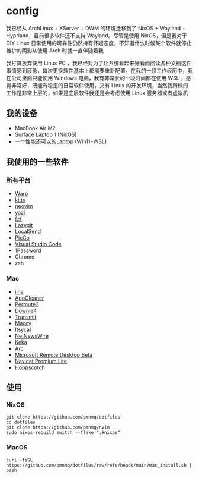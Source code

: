 # config

我已经从 ArchLinux + XServer + DWM 的环境迁移到了 NixOS + Wayland + Hyprland，目前很多软件还不支持 Wayland。尽管是使用 NixOS，但是我对于 DIY Linux 日常使用的可靠性仍然持有怀疑态度，不知道什么时候某个软件就停止维护的阴影从使用 Arch 时就一直伴随着我

我打算放弃使用 Linux PC ，我已经对为了让系统看起来好看而阅读各种文档这件事情感到疲惫，每次更换软件基本上都需要重新配置。在我的一段工作经历中，我在公司里面只能使用 Windows 电脑，我有非常长的一段时间都在使用 WSL ，感觉非常好，既能有稳定的日常软件使用，又有 Linux 的开发环境，当然我所做的工作是非常上层的，如果是底层软件我还是会考虑使用 Linux 服务器或者虚拟机

## 我的设备

- MacBook Air M2
- Surface Laptop 1 (NixOS)
- 一个性能还可以的Laptop (Win11+WSL)


## 我使用的一些软件

### 所有平台

- [Warp](https://warp.dev)
- [kitty](https://github.com/kovidgoyal/kitty)
- [neovim](https://github.com/neovim/neovim)
- [yazi](https://github.com/sxyazi/yazi)
- [fzf](https://github.com/junegunn/fzf)
- [Lazygit](https://github.com/jesseduffield/lazygit)
- [LocalSend](https://github.com/localsend/localsend)
- [PicGo](https://github.com/Molunerfinn/PicGo)
- [Visual Studio Code](https://code.visualstudio.com/)
- [1Password](https://1password.com/)
- Chrome
- zsh

### Mac

- [iina](https://github.com/iina/iina)
- [AppCleaner](https://freemacsoft.net/appcleaner/)
- [Permute3](https://software.charliemonroe.net/permute/)
- [Downie4](https://software.charliemonroe.net/downie/)
- [Transmit](https://panic.com/transmit/)
- [Maccy](https://github.com/p0deje/Maccy)
- [Itsycal](https://github.com/sfsam/Itsycal)
- [NetNewsWire](https://github.com/Ranchero-Software/NetNewsWire)
- [Keka](https://github.com/aonez/Keka)
- [Arc](https://arc.net/)
- [Microsoft Remote Desktop Beta](https://learn.microsoft.com/zh-cn/windows-server/remote/remote-desktop-services/clients/remote-desktop-mac)
- [Navicat Premium Lite](https://www.navicat.com/cht/products)
- [Hoppscotch](https://github.com/hoppscotch/hoppscotch)

## 使用

### NixOS

```shell
git clone https://github.com/pmnmq/dotfiles
cd dotfiles
git clone https://github.com/pmnmq/nvim
sudo nixos-rebuild switch --flake ".#nixos"
```

### MacOS

```shell
curl -fsSL https://github.com/pmnmq/dotfiles/raw/refs/heads/main/mac_install.sh | bash
```


